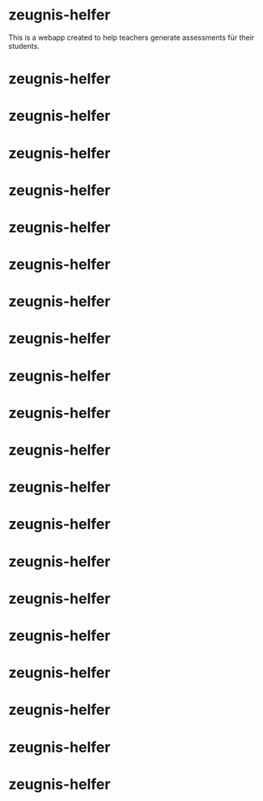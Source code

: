 # zeugnis-helfer

This is a webapp created to help teachers generate assessments für their students.
# zeugnis-helfer
# zeugnis-helfer
# zeugnis-helfer
# zeugnis-helfer
# zeugnis-helfer
# zeugnis-helfer
# zeugnis-helfer
# zeugnis-helfer
# zeugnis-helfer
# zeugnis-helfer
# zeugnis-helfer
# zeugnis-helfer
# zeugnis-helfer
# zeugnis-helfer
# zeugnis-helfer
# zeugnis-helfer
# zeugnis-helfer
# zeugnis-helfer
# zeugnis-helfer
# zeugnis-helfer
